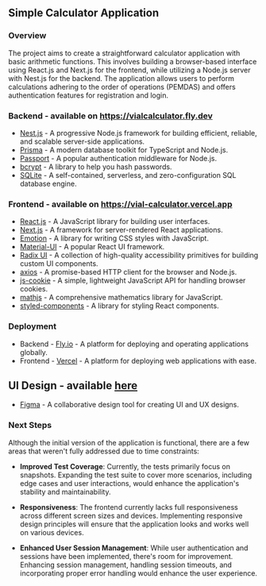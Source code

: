 ## Simple Calculator Application
### Overview
The project aims to create a straightforward calculator application with basic arithmetic functions. This involves building a browser-based interface using React.js and Next.js for the frontend, while utilizing a Node.js server with Nest.js for the backend. The application allows users to perform calculations adhering to the order of operations (PEMDAS) and offers authentication features for registration and login.

### Backend - available on https://vialcalculator.fly.dev
- [Nest.js](https://nestjs.com/) - A progressive Node.js framework for building efficient, reliable, and scalable server-side applications.
- [Prisma](https://www.prisma.io/) - A modern database toolkit for TypeScript and Node.js.
- [Passport](http://www.passportjs.org/) - A popular authentication middleware for Node.js.
- [bcrypt](https://github.com/kelektiv/node.bcrypt.js) - A library to help you hash passwords.
- [SQLite](https://www.sqlite.org/) - A self-contained, serverless, and zero-configuration SQL database engine.

### Frontend - available on https://vial-calculator.vercel.app
- [React.js](https://reactjs.org/) - A JavaScript library for building user interfaces.
- [Next.js](https://nextjs.org/) - A framework for server-rendered React applications.
- [Emotion](https://emotion.sh/docs/introduction) - A library for writing CSS styles with JavaScript.
- [Material-UI](https://mui.com/) - A popular React UI framework.
- [Radix UI](https://radix-ui.com/react) - A collection of high-quality accessibility primitives for building custom UI components.
- [axios](https://axios-http.com/) - A promise-based HTTP client for the browser and Node.js.
- [js-cookie](https://github.com/js-cookie/js-cookie) - A simple, lightweight JavaScript API for handling browser cookies.
- [mathjs](https://mathjs.org/) - A comprehensive mathematics library for JavaScript.
- [styled-components](https://styled-components.com/) - A library for styling React components.

### Deployment
- Backend - [Fly.io](https://fly.io/) - A platform for deploying and operating applications globally.
- Frontend - [Vercel](https://vercel.com/) - A platform for deploying web applications with ease.

## UI Design - available [here](https://www.figma.com/file/xCvik2CMzJMsWh29Qh94FT/Vial-Calculator?type=design&node-id=0%3A1&mode=design&t=1eRU6OiSGramDsxg-1)
- [Figma](https://www.figma.com/) - A collaborative design tool for creating UI and UX designs.

### Next Steps

Although the initial version of the application is functional, there are a few areas that weren't fully addressed due to time constraints:

- **Improved Test Coverage**: Currently, the tests primarily focus on snapshots. Expanding the test suite to cover more scenarios, including edge cases and user interactions, would enhance the application's stability and maintainability.

- **Responsiveness**: The frontend currently lacks full responsiveness across different screen sizes and devices. Implementing responsive design principles will ensure that the application looks and works well on various devices.

- **Enhanced User Session Management**: While user authentication and sessions have been implemented, there's room for improvement. Enhancing session management, handling session timeouts, and incorporating proper error handling would enhance the user experience.




